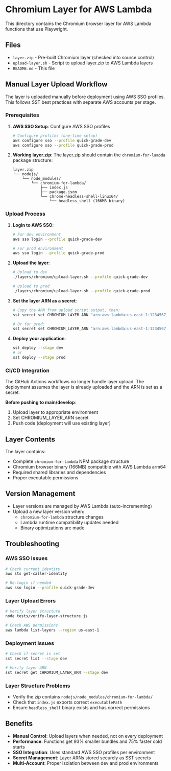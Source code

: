 # Chromium Layer for AWS Lambda

This directory contains the Chromium browser layer for AWS Lambda functions that use Playwright.

## Files

- `layer.zip` - Pre-built Chromium layer (checked into source control)
- `upload-layer.sh` - Script to upload layer.zip to AWS Lambda layers
- `README.md` - This file

## Manual Layer Upload Workflow

The layer is uploaded manually before deployment using AWS SSO profiles. This follows SST best practices with separate AWS accounts per stage.

### Prerequisites

1. **AWS SSO Setup**: Configure AWS SSO profiles
   ```bash
   # Configure profiles (one-time setup)
   aws configure sso --profile quick-grade-dev
   aws configure sso --profile quick-grade-prod
   ```

2. **Working layer.zip**: The layer.zip should contain the `chromium-for-lambda` package structure:
   ```
   layer.zip
   └── nodejs/
       └── node_modules/
           └── chromium-for-lambda/
               ├── index.js
               ├── package.json
               └── chrome-headless-shell-linux64/
                   └── headless_shell (166MB binary)
   ```

### Upload Process

1. **Login to AWS SSO**:
   ```bash
   # For dev environment
   aws sso login --profile quick-grade-dev
   
   # For prod environment  
   aws sso login --profile quick-grade-prod
   ```

2. **Upload the layer**:
   ```bash
   # Upload to dev
   ./layers/chromium/upload-layer.sh --profile quick-grade-dev
   
   # Upload to prod
   ./layers/chromium/upload-layer.sh --profile quick-grade-prod
   ```

3. **Set the layer ARN as a secret**:
   ```bash
   # Copy the ARN from upload script output, then:
   sst secret set CHROMIUM_LAYER_ARN "arn:aws:lambda:us-east-1:123456789012:layer:chromium-for-lambda-quick-grade:1" --stage dev
   
   # Or for prod:
   sst secret set CHROMIUM_LAYER_ARN "arn:aws:lambda:us-east-1:123456789012:layer:chromium-for-lambda-quick-grade:1" --stage prod
   ```

4. **Deploy your application**:
   ```bash
   sst deploy --stage dev
   # or
   sst deploy --stage prod
   ```

### CI/CD Integration

The GitHub Actions workflows no longer handle layer upload. The deployment assumes the layer is already uploaded and the ARN is set as a secret.

**Before pushing to main/develop**:
1. Upload layer to appropriate environment
2. Set CHROMIUM_LAYER_ARN secret  
3. Push code (deployment will use existing layer)

## Layer Contents

The layer contains:
- Complete `chromium-for-lambda` NPM package structure
- Chromium browser binary (166MB) compatible with AWS Lambda arm64
- Required shared libraries and dependencies
- Proper executable permissions

## Version Management

- Layer versions are managed by AWS Lambda (auto-incrementing)
- Upload a new layer version when:
  - `chromium-for-lambda` structure changes
  - Lambda runtime compatibility updates needed
  - Binary optimizations are made

## Troubleshooting

### AWS SSO Issues
```bash
# Check current identity
aws sts get-caller-identity

# Re-login if needed
aws sso login --profile quick-grade-dev
```

### Layer Upload Errors
```bash
# Verify layer structure
node tests/verify-layer-structure.js

# Check AWS permissions
aws lambda list-layers --region us-east-1
```

### Deployment Issues
```bash
# Check if secret is set
sst secret list --stage dev

# Verify layer ARN
sst secret get CHROMIUM_LAYER_ARN --stage dev
```

### Layer Structure Problems
- Verify the zip contains `nodejs/node_modules/chromium-for-lambda/`
- Check that `index.js` exports correct `executablePath`
- Ensure `headless_shell` binary exists and has correct permissions

## Benefits

- **Manual Control**: Upload layers when needed, not on every deployment
- **Performance**: Functions get 93% smaller bundles and 75% faster cold starts  
- **SSO Integration**: Uses standard AWS SSO profiles per environment
- **Secret Management**: Layer ARNs stored securely as SST secrets
- **Multi-Account**: Proper isolation between dev and prod environments
